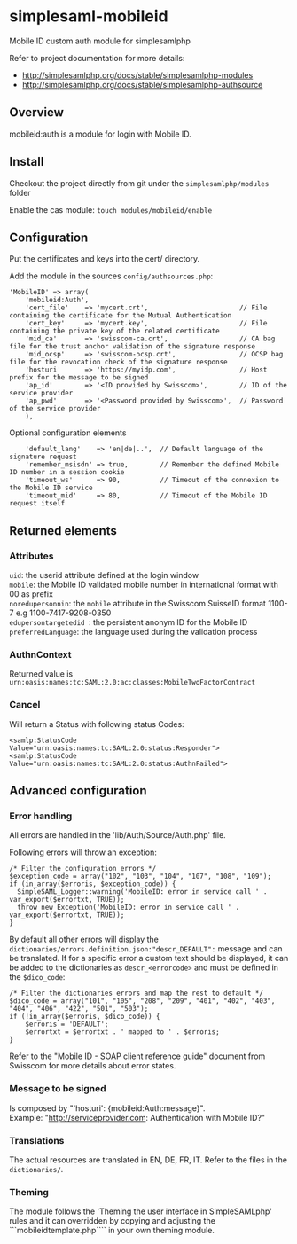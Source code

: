 simplesaml-mobileid
===================

Mobile ID custom auth module for simplesamlphp

Refer to project documentation for more details:
 * http://simplesamlphp.org/docs/stable/simplesamlphp-modules
 * http://simplesamlphp.org/docs/stable/simplesamlphp-authsource

## Overview

mobileid:auth is a module for login with Mobile ID.


## Install
Checkout the project directly from git under the `simplesamlphp/modules` folder

Enable the cas module:
  `touch modules/mobileid/enable`


## Configuration

Put the certificates and keys into the cert/ directory.

Add the module in the sources `config/authsources.php`:

```
'MobileID' => array(
    'mobileid:Auth',
    'cert_file'    => 'mycert.crt',                       // File containing the certificate for the Mutual Authentication
    'cert_key'     => 'mycert.key',                       // File containing the private key of the related certificate
    'mid_ca'       => 'swisscom-ca.crt',                  // CA bag file for the trust anchor validation of the signature response
    'mid_ocsp'     => 'swisscom-ocsp.crt',                // OCSP bag file for the revocation check of the signature response
    'hosturi'      => 'https://myidp.com',                // Host prefix for the message to be signed
    'ap_id'        => '<ID provided by Swisscom>',        // ID of the service provider
    'ap_pwd'       => '<Password provided by Swisscom>',  // Password of the service provider
    ),
```

Optional configuration elements
```
    'default_lang'    => 'en|de|..',  // Default language of the signature request
    'remember_msisdn' => true,        // Remember the defined Mobile ID number in a session cookie
    'timeout_ws'      => 90,          // Timeout of the connexion to the Mobile ID service
    'timeout_mid'     => 80,          // Timeout of the Mobile ID request itself
```

## Returned elements

### Attributes

`uid`:                  the userid attribute defined at the login window  
`mobile`:               the Mobile ID validated mobile number in international format with 00 as prefix  
`noredupersonnin`:      the `mobile` attribute in the Swisscom SuisseID format 1100-7<mobile> e.g 1100-7417-9208-0350  
`edupersontargetedid `: the persistent anonym ID for the Mobile ID  
`preferredLanguage`:    the language used during the validation process  

### AuthnContext

Returned value is `urn:oasis:names:tc:SAML:2.0:ac:classes:MobileTwoFactorContract`

### Cancel

Will return a Status with following status Codes:
````
<samlp:StatusCode Value="urn:oasis:names:tc:SAML:2.0:status:Responder">
<samlp:StatusCode Value="urn:oasis:names:tc:SAML:2.0:status:AuthnFailed">
````


## Advanced configuration

### Error handling
All errors are handled in the 'lib/Auth/Source/Auth.php' file.

Following errors will throw an exception:  
````
/* Filter the configuration errors */
$exception_code = array("102", "103", "104", "107", "108", "109");
if (in_array($erroris, $exception_code)) {
  SimpleSAML_Logger::warning('MobileID: error in service call ' . var_export($errortxt, TRUE));
  throw new Exception('MobileID: error in service call ' . var_export($errortxt, TRUE));
}
````

By default all other errors will display the `dictionaries/errors.definition.json:"descr_DEFAULT":` message and can be translated. If for a specific error a custom text should be displayed, it can be added to the dictionaries as `descr_<errorcode>` and must be defined in the `$dico_code`:  
````
/* Filter the dictionaries errors and map the rest to default */
$dico_code = array("101", "105", "208", "209", "401", "402", "403", "404", "406", "422", "501", "503");
if (!in_array($erroris, $dico_code)) {
	$erroris = 'DEFAULT';
	$errortxt = $errortxt . ' mapped to ' . $erroris;
}
````

Refer to the "Mobile ID - SOAP client reference guide" document from Swisscom for more details about error states.

### Message to be signed
Is composed by "'hosturi': {mobileid:Auth:message}".  
Example: "http://serviceprovider.com: Authentication with Mobile ID?"

### Translations
The actual resources are translated in EN, DE, FR, IT. Refer to the files in the `dictionaries/`.

### Theming
The module follows the 'Theming the user interface in SimpleSAMLphp' rules and it can overridden by copying and adjusting the ```mobileidtemplate.php```` in your own theming module.
